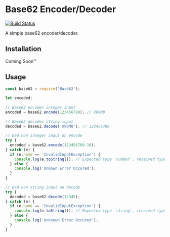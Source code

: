 # Base62 Encoder/Decoder
[![Build Status](https://travis-ci.org/tmelliottjr/Base62.svg?branch=master)](https://travis-ci.org/tmelliottjr/url-shortener)
  
  
A simple base62 encoder/decoder.

## Installation
Coming Soon™

## Usage
```javascript
const base62 = require('Base62');
 
let encoded;
 
// Base62 encodes integer input
encoded = base62.encode(123456789); // Xk0M8
 
// Base62 decodes string input
decoded = base62.decode('Xk0M8'); // 123456789
 
// Bad non integer input on encode
try {
  encoded = base62.encode(123456789.10);
} catch (e) {
  if (e.name == 'InvalidInputException') {
    console.log(e.toString()); // Expected type 'number', received typed 'number non-integer' instead.
  } else {
    console.log('Unkown Error Occured');
  }
}
  
// Bad non string input on decode
try {
  decoded = base62.decode(12345);
} catch (e) {
  if (e.name == 'InvalidInputException') {
    console.log(e.toString()); // Expected type 'string', received typed 'number' instead.
  } else {
    console.log('Unknown Error Occured');
  }
}
```
